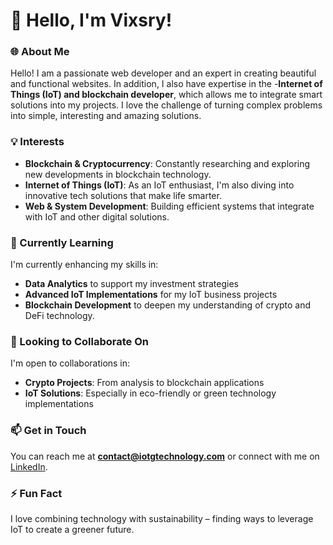 # 👋 Hello, I'm Vixsry!

### 🌐 About Me
Hello! I am a passionate web developer and an expert in creating beautiful and functional websites. In addition, I also have expertise in the -**Internet of Things (IoT) and blockchain developer**, which allows me to integrate smart solutions into my projects. I love the challenge of turning complex problems into simple, interesting and amazing solutions.

### 💡 Interests
- **Blockchain & Cryptocurrency**: Constantly researching and exploring new developments in blockchain technology.
- **Internet of Things (IoT)**: As an IoT enthusiast, I'm also diving into innovative tech solutions that make life smarter.
- **Web & System Development**: Building efficient systems that integrate with IoT and other digital solutions.

### 🚀 Currently Learning
I'm currently enhancing my skills in:
- **Data Analytics** to support my investment strategies
- **Advanced IoT Implementations** for my IoT business projects
- **Blockchain Development** to deepen my understanding of crypto and DeFi technology.

### 🤝 Looking to Collaborate On
I'm open to collaborations in:
- **Crypto Projects**: From analysis to blockchain applications
- **IoT Solutions**: Especially in eco-friendly or green technology implementations

### 📫 Get in Touch
You can reach me at **[contact@iotgtechnology.com](mailto:Viksry@proton.me)** or connect with me on [LinkedIn](#).

### ⚡ Fun Fact
I love combining technology with sustainability – finding ways to leverage IoT to create a greener future.

<!---
Vixsry/Vixsry is a ✨ special ✨ repository because its `README.md` (this file) appears on your GitHub profile.
You can click the Preview link to take a look at your changes.
--->
